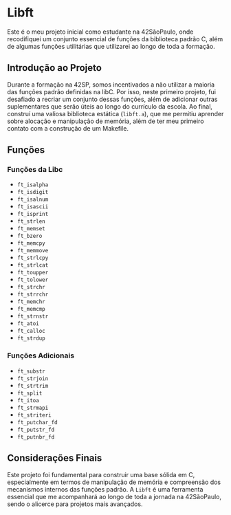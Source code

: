 # Libft 

Este é o meu projeto inicial como estudante na 42SãoPaulo, onde recodifiquei um conjunto essencial de funções da biblioteca padrão C, além de algumas funções utilitárias que utilizarei ao longo de toda a formação.

## Introdução ao Projeto

Durante a formação na 42SP, somos incentivados a não utilizar a maioria das funções padrão definidas na libC. Por isso, neste primeiro projeto, fui desafiado a recriar um conjunto dessas funções, além de adicionar outras suplementares que serão úteis ao longo do currículo da escola. Ao final, construí uma valiosa biblioteca estática (`libft.a`), que me permitiu aprender sobre alocação e manipulação de memória, além de ter meu primeiro contato com a construção de um Makefile.

## Funções

### Funções da Libc

- `ft_isalpha`
- `ft_isdigit`
- `ft_isalnum`
- `ft_isascii`
- `ft_isprint`
- `ft_strlen`
- `ft_memset`
- `ft_bzero`
- `ft_memcpy`
- `ft_memmove`
- `ft_strlcpy`
- `ft_strlcat`
- `ft_toupper`
- `ft_tolower`
- `ft_strchr`
- `ft_strrchr`
- `ft_memchr`
- `ft_memcmp`
- `ft_strnstr`
- `ft_atoi`
- `ft_calloc`
- `ft_strdup`

### Funções Adicionais

- `ft_substr`
- `ft_strjoin`
- `ft_strtrim`
- `ft_split`
- `ft_itoa`
- `ft_strmapi`
- `ft_striteri`
- `ft_putchar_fd`
- `ft_putstr_fd`
- `ft_putnbr_fd`

## Considerações Finais

Este projeto foi fundamental para construir uma base sólida em C, especialmente em termos de manipulação de memória e compreensão dos mecanismos internos das funções padrão. A `Libft` é uma ferramenta essencial que me acompanhará ao longo de toda a jornada na 42SãoPaulo, sendo o alicerce para projetos mais avançados.


